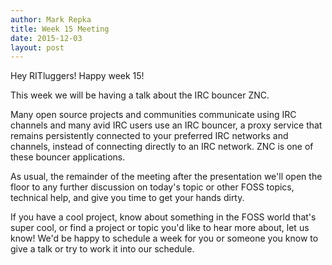 ```yaml
---
author: Mark Repka
title: Week 15 Meeting
date: 2015-12-03
layout: post
---
```


Hey RITluggers! Happy week 15!

This week we will be having a talk about the IRC bouncer ZNC.

Many open source projects and communities communicate using IRC channels and many avid IRC users use an IRC bouncer, a proxy service that remains persistently connected to your preferred IRC networks and channels, instead of connecting directly to an IRC network. ZNC is one of these bouncer applications.

As usual, the remainder of the meeting after the presentation we'll open the floor to any further discussion on today's topic or other FOSS topics, technical help, and give you time to get your hands dirty.

If you have a cool project, know about something in the FOSS world that's super cool, or find a project or topic you'd like to hear more about, let us know! We'd be happy to schedule a week for you or someone you know to give a talk or try to work it into our schedule.
